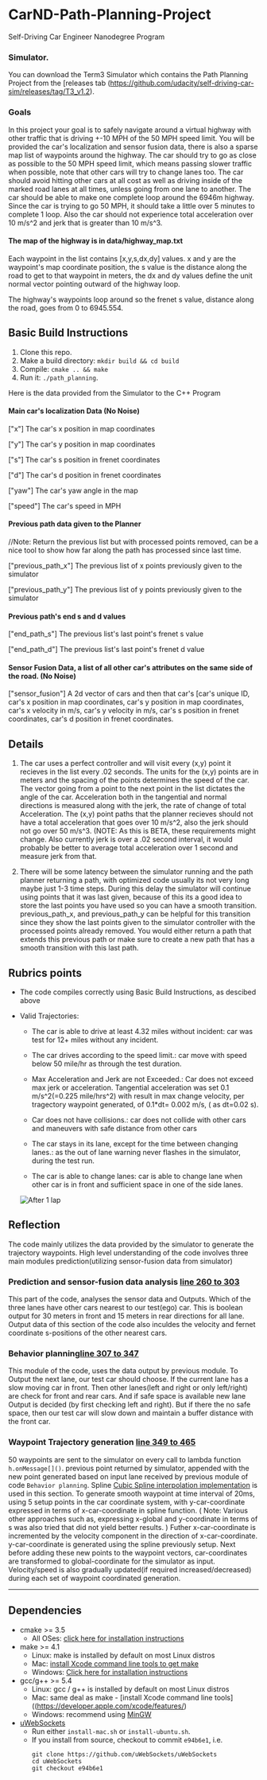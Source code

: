 # CarND-Path-Planning-Project
Self-Driving Car Engineer Nanodegree Program
   
### Simulator.
You can download the Term3 Simulator which contains the Path Planning Project from the [releases tab (https://github.com/udacity/self-driving-car-sim/releases/tag/T3_v1.2).

### Goals
In this project your goal is to safely navigate around a virtual highway with other traffic that is driving +-10 MPH of the 50 MPH speed limit. You will be provided the car's localization and sensor fusion data, there is also a sparse map list of waypoints around the highway. The car should try to go as close as possible to the 50 MPH speed limit, which means passing slower traffic when possible, note that other cars will try to change lanes too. The car should avoid hitting other cars at all cost as well as driving inside of the marked road lanes at all times, unless going from one lane to another. The car should be able to make one complete loop around the 6946m highway. Since the car is trying to go 50 MPH, it should take a little over 5 minutes to complete 1 loop. Also the car should not experience total acceleration over 10 m/s^2 and jerk that is greater than 10 m/s^3.

#### The map of the highway is in data/highway_map.txt
Each waypoint in the list contains  [x,y,s,dx,dy] values. x and y are the waypoint's map coordinate position, the s value is the distance along the road to get to that waypoint in meters, the dx and dy values define the unit normal vector pointing outward of the highway loop.

The highway's waypoints loop around so the frenet s value, distance along the road, goes from 0 to 6945.554.

## Basic Build Instructions

1. Clone this repo.
2. Make a build directory: `mkdir build && cd build`
3. Compile: `cmake .. && make`
4. Run it: `./path_planning`.

Here is the data provided from the Simulator to the C++ Program

#### Main car's localization Data (No Noise)

["x"] The car's x position in map coordinates

["y"] The car's y position in map coordinates

["s"] The car's s position in frenet coordinates

["d"] The car's d position in frenet coordinates

["yaw"] The car's yaw angle in the map

["speed"] The car's speed in MPH

#### Previous path data given to the Planner

//Note: Return the previous list but with processed points removed, can be a nice tool to show how far along
the path has processed since last time. 

["previous_path_x"] The previous list of x points previously given to the simulator

["previous_path_y"] The previous list of y points previously given to the simulator

#### Previous path's end s and d values 

["end_path_s"] The previous list's last point's frenet s value

["end_path_d"] The previous list's last point's frenet d value

#### Sensor Fusion Data, a list of all other car's attributes on the same side of the road. (No Noise)

["sensor_fusion"] A 2d vector of cars and then that car's [car's unique ID, car's x position in map coordinates, car's y position in map coordinates, car's x velocity in m/s, car's y velocity in m/s, car's s position in frenet coordinates, car's d position in frenet coordinates. 

## Details

1. The car uses a perfect controller and will visit every (x,y) point it recieves in the list every .02 seconds. The units for the (x,y) points are in meters and the spacing of the points determines the speed of the car. The vector going from a point to the next point in the list dictates the angle of the car. Acceleration both in the tangential and normal directions is measured along with the jerk, the rate of change of total Acceleration. The (x,y) point paths that the planner recieves should not have a total acceleration that goes over 10 m/s^2, also the jerk should not go over 50 m/s^3. (NOTE: As this is BETA, these requirements might change. Also currently jerk is over a .02 second interval, it would probably be better to average total acceleration over 1 second and measure jerk from that.

2. There will be some latency between the simulator running and the path planner returning a path, with optimized code usually its not very long maybe just 1-3 time steps. During this delay the simulator will continue using points that it was last given, because of this its a good idea to store the last points you have used so you can have a smooth transition. previous_path_x, and previous_path_y can be helpful for this transition since they show the last points given to the simulator controller with the processed points already removed. You would either return a path that extends this previous path or make sure to create a new path that has a smooth transition with this last path.



## Rubrics points

* The code compiles correctly using Basic Build Instructions, as descibed above

* Valid Trajectories: 

  * The car is able to drive at least 4.32 miles without incident: car was test for 12+ miles without any incident.

  * The car drives according to the speed limit.: car move with speed below 50 mile/hr as through the test duration.

  * Max Acceleration and Jerk are not Exceeded.: Car does not exceed max jerk or acceleration. Tangential acceleration was set 0.1 m/s^2(=0.225 mile/hrs^2) with result in max change velocity, per tragectory waypoint generated, of 0.1*dt= 0.002 m/s, ( as dt=0.02 s). 

  * Car does not have collisions.: car does not collide with other cars and maneuvers with safe distance from other cars

  * The car stays in its lane, except for the time between changing lanes.: as the out of lane warning never flashes in the simulator, during the test run.

  * The car is able to change lanes: car is able to change lane when other car is in front and sufficient space in one of the side lanes.
  
  ![After 1 lap](images/lane_changing_after4.38miles.JPG)


## Reflection

The code mainly utilizes the data provided by the simulator to generate the trajectory waypoints. High level understanding of the code involves three main modules prediction(utilizing sensor-fusion data from simulator)

### Prediction and sensor-fusion data analysis [line 260 to 303](./src/main.cpp#L260)
This part of the code, analyses the sensor data and Outputs. Which of the three lanes have other cars nearest to our test(ego) car. This is boolean output for 30 meters in front and 15 meters in rear directions for all lane. Output data of this section of the code also inculdes the velocity and fernet coordinate s-positions of the other nearest cars. 

### Behavior planning[line 307 to 347](./scr/main.cpp#L307)
This module of the code, uses the data output by previous module. To Output the next lane, our test car should choose. If the current lane has a slow moving car in front. Then other lanes(left and right or only left/right) are check for front and rear cars. And if safe space is available new lane Output is decided (by first checking left and right). But if there the no safe space, then our test car will slow down and maintain a buffer distance with the front car.

### Waypoint Trajectory generation [line 349 to 465](./scr/main.cpp#L349)
50 waypoints are sent to the simulator on every call to lambda function `h.onMessage[]()`. previous point returned by simulator, appended with the new point generated based on input lane received by previous module of code `Behavior planning`. 
Spline [Cubic Spline interpolation implementation](http://kluge.in-chemnitz.de/opensource/spline/)  is used in this section. To generate smooth waypoint at time interval of 20ms, using 5 setup points in the car coordinate system, with y-car-coordinate expressed in terms of x-car-coordinate in spline function.
( Note: Various other approaches such as, expressing x-global and y-coordinate in terms of s was also tried that did not yield better results.  )
Futher x-car-coordinate is incremented by the velocity component in the direction of x-car-coordinate. y-car-coordinate is generated using the spline previously setup. Next before adding these new points to the waypoint vectors, car-coordinates are transformed to global-coordinate for the simulator as input.
Velocity/speed is also gradually updated(if required increased/decreased) during each set of waypoint coordinated generation.


---

## Dependencies

* cmake >= 3.5
  * All OSes: [click here for installation instructions](https://cmake.org/install/)
* make >= 4.1
  * Linux: make is installed by default on most Linux distros
  * Mac: [install Xcode command line tools to get make](https://developer.apple.com/xcode/features/)
  * Windows: [Click here for installation instructions](http://gnuwin32.sourceforge.net/packages/make.htm)
* gcc/g++ >= 5.4
  * Linux: gcc / g++ is installed by default on most Linux distros
  * Mac: same deal as make - [install Xcode command line tools]((https://developer.apple.com/xcode/features/)
  * Windows: recommend using [MinGW](http://www.mingw.org/)
* [uWebSockets](https://github.com/uWebSockets/uWebSockets)
  * Run either `install-mac.sh` or `install-ubuntu.sh`.
  * If you install from source, checkout to commit `e94b6e1`, i.e.
    ```
    git clone https://github.com/uWebSockets/uWebSockets 
    cd uWebSockets
    git checkout e94b6e1
    ```
